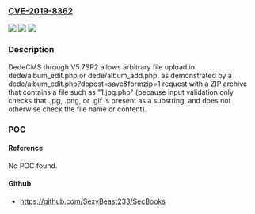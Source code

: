 ### [CVE-2019-8362](https://cve.mitre.org/cgi-bin/cvename.cgi?name=CVE-2019-8362)
![](https://img.shields.io/static/v1?label=Product&message=n%2Fa&color=blue)
![](https://img.shields.io/static/v1?label=Version&message=n%2Fa&color=blue)
![](https://img.shields.io/static/v1?label=Vulnerability&message=n%2Fa&color=brighgreen)

### Description

DedeCMS through V5.7SP2 allows arbitrary file upload in dede/album_edit.php or dede/album_add.php, as demonstrated by a dede/album_edit.php?dopost=save&formzip=1 request with a ZIP archive that contains a file such as "1.jpg.php" (because input validation only checks that .jpg, .png, or .gif is present as a substring, and does not otherwise check the file name or content).

### POC

#### Reference
No POC found.

#### Github
- https://github.com/SexyBeast233/SecBooks

